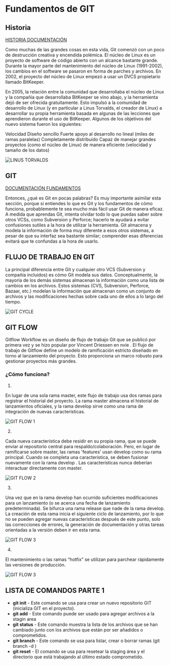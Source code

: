 # Fundamentos de GIT

## Historia

[HISTORIA DOCUMENTACIÓN](https://git-scm.com/book/es/v1/Empezando-Una-breve-historia-de-Git)

Como muchas de las grandes cosas en esta vida, Git comenzó con un poco de destrucción creativa y encendida polémica. El núcleo de Linux es un proyecto de software de código abierto con un alcance bastante grande. Durante la mayor parte del mantenimiento del núcleo de Linux (1991-2002), los cambios en el software se pasaron en forma de parches y archivos. En 2002, el proyecto del núcleo de Linux empezó a usar un DVCS propietario llamado BitKeeper.

En 2005, la relación entre la comunidad que desarrollaba el núcleo de Linux y la compañía que desarrollaba BitKeeper se vino abajo, y la herramienta dejó de ser ofrecida gratuitamente. Esto impulsó a la comunidad de desarrollo de Linux (y en particular a Linus Torvalds, el creador de Linux) a desarrollar su propia herramienta basada en algunas de las lecciones que aprendieron durante el uso de BitKeeper. Algunos de los objetivos del nuevo sistema fueron los siguientes:

Velocidad
Diseño sencillo
Fuerte apoyo al desarrollo no lineal (miles de ramas paralelas)
Completamente distribuido
Capaz de manejar grandes proyectos (como el núcleo de Linux) de manera eficiente (velocidad y tamaño de los datos)

![LINUS TORVALDS](assets/linus_torvalds.jpg)

## GIT

[DOCUMENTACIÓN FUNDAMENTOS](https://git-scm.com/book/es/v1/Empezando-Fundamentos-de-Git)

Entonces, ¿qué es Git en pocas palabras? Es muy importante asimilar esta sección, porque si entiendes lo que es Git y los fundamentos de cómo funciona, probablemente te sea mucho más fácil usar Git de manera eficaz. A medida que aprendas Git, intenta olvidar todo lo que puedas saber sobre otros VCSs, como Subversion y Perforce; hacerlo te ayudará a evitar confusiones sutiles a la hora de utilizar la herramienta. Git almacena y modela la información de forma muy diferente a esos otros sistemas, a pesar de que su interfaz sea bastante similar; comprender esas diferencias evitará que te confundas a la hora de usarlo.

## FLUJO DE TRABAJO EN GIT

La principal diferencia entre Git y cualquier otro VCS (Subversion y compañía incluidos) es cómo Git modela sus datos. Conceptualmente, la mayoría de los demás sistemas almacenan la información como una lista de cambios en los archivos. Estos sistemas (CVS, Subversion, Perforce, Bazaar, etc.) modelan la información que almacenan como un conjunto de archivos y las modificaciones hechas sobre cada uno de ellos a lo largo del tiempo.

![GIT CYCLE](assets/git-cycle.png)

## GIT FLOW

Gitflow Workflow es un diseño de flujo de trabajo Git que se publicó por primera vez y se hizo popular por Vincent Driessen en nvie . El flujo de trabajo de Gitflow define un modelo de ramificación estricto diseñado en torno al lanzamiento del proyecto. Esto proporciona un marco robusto para gestionar proyectos más grandes.

### ¿Cómo funciona?

1.

En lugar de una sola rama master, este flujo de trabajo usa dos ramas para registrar el historial del proyecto. La rama master almacena el historial de lanzamientos oficiales, y la rama develop sirve como una rama de integración de nuevas características.

![GIT FLOW 1](assets/flow1.svg)

2.

Cada nueva característica debe residir en su propia rama, que se puede enviar al repositorio central para respaldo/colaboración. Pero, en lugar de ramificarse sobre master, las ramas 'features' usan develop como su rama principal. Cuando se completa una característica, se deben fusionar nuevamente con la rama develop . Las características nunca deberían interactuar directamente con master.

![GIT FLOW 2](assets/flow2.svg)

3.

Una vez que en la rama develop han ocurrido suficientes modificaciones para un lanzamiento (o se acerca una fecha de lanzamiento predeterminada). Se bifurca una rama release que nade de la rama develop. La creación de esta rama inicia el siguiente ciclo de lanzamiento, por lo que no se pueden agregar nuevas características después de este punto, solo las correcciones de errores, la generación de documentación y otras tareas orientadas a la versión deben ir en esta rama.

![GIT FLOW 3](assets/flow3.svg)

4.

El mantenimiento o las ramas “hotfix” se utilizan para parchear rápidamente las versiones de producción.

![GIT FLOW 3](assets/flow4.svg)

## LISTA DE COMANDOS PARTE 1

- **git init** - Este comando se usa para crear un nuevo repositorio GIT (inicializa GIT en el proyecto).
- **git add** - Este comando puede ser usado para agregar archivos a la stagin area
- **git status** - Este comando muestra la lista de los archivos que se han cambiado junto con los archivos que están por ser añadidos o comprometidos.
- **git branch** - Este comando se usa para listar, crear o borrar ramas (git branch -d )
- **git reset** - El comando se usa para resetear la staging área y el directorio que está trabajando al último estado comprometido.
